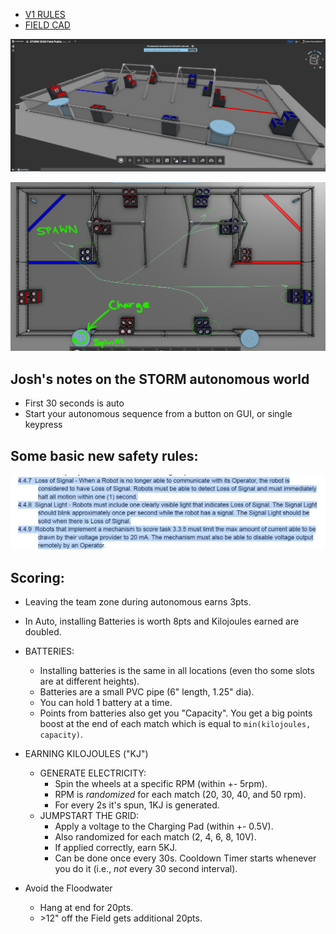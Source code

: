- [V1 RULES](https://cdn.soonerrobotics.org/storm/rules/STORM_Rules_2026)
- [FIELD CAD](https://cad.onshape.com/documents/27daab121bdff62b53c28867/w/06f03db4b1ca7f48c9b9e6ac/e/0c23027072ad3689ce5a8325)

<!-- https://docusaurus.io/docs/markdown-features/assets#static-assets -->
<!-- Nvm i'll try it "normally": https://docusaurus.io/docs/markdown-features/assets#images -->
![3D Field View](./img/STORM%202025%203D%20Field%20View.png)

![Ways to Score](./img/STORM%202025%20Ways%20To%20Score.png)

## Josh's notes on the STORM autonomous world
- First 30 seconds is auto
- Start your autonomous sequence from a button on GUI, or single keypress

## Some basic new safety rules:
![New tech safety rules](./img/STORM%202025%20New%20safety%20rules.png)

## Scoring:
- Leaving the team zone during autonomous earns 3pts.
- In Auto, installing Batteries is worth 8pts and Kilojoules earned are doubled.

- BATTERIES:
	- Installing batteries is the same in all locations (even tho some slots are at different heights).
	- Batteries are a small PVC pipe (6" length, 1.25" dia).
	- You can hold 1 battery at a time.
	- Points from batteries also get you "Capacity". You get a big points boost at the end of each match which is equal to `min(kilojoules, capacity)`.
- EARNING KILOJOULES ("KJ")
	- GENERATE ELECTRICITY: 
		- Spin the wheels at a specific RPM (within +- 5rpm).
		- RPM is *randomized* for each match (20, 30, 40, and 50 rpm).
		- For every 2s it's spun, 1KJ is generated.
	- JUMPSTART THE GRID:
		- Apply a voltage to the Charging Pad (within +- 0.5V).
		- Also randomized for each match (2, 4, 6, 8, 10V).
		- If applied correctly, earn 5KJ.
		- Can be done once every 30s. Cooldown Timer starts whenever you do it  (i.e., *not* every 30 second interval).
- Avoid the Floodwater
	- Hang at end for 20pts.
	- \>12" off the Field gets additional 20pts.

